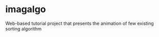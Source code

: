 # imagalgo
 Web-based tutorial project that presents the animation of few existing sorting algorithm
